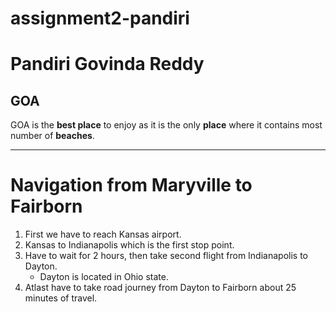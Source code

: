 # assignment2-pandiri
# Pandiri Govinda Reddy
## GOA

GOA is the **best place** to enjoy as it is the only **place** where it contains most number of **beaches**.

***

# Navigation from Maryville to Fairborn

1. First we have to reach Kansas airport. 
2. Kansas to Indianapolis which is the first stop point. 
3. Have to wait for 2 hours, then take second flight from Indianapolis to Dayton.
    * Dayton is located in Ohio state. 
4. Atlast have to take road journey from Dayton to Fairborn about 25 minutes of travel. 